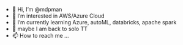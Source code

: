- 👋 Hi, I’m @mdpman
- 👀 I’m interested in AWS/Azure Cloud
- 🌱 I’m currently learning Azure, autoML, databricks, apache spark
- 💞️ maybe I am back to solo TT
- 📫 How to reach me ...

<!---
mdpman2/mdpman2 is a ✨ special ✨ repository because its `README.md` (this file) appears on your GitHub profile.
You can click the Preview link to take a look at your changes.
--->
